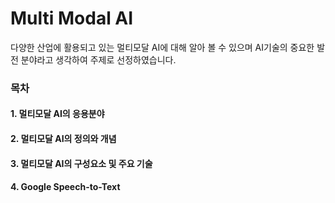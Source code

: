 # Multi Modal AI

다양한 산업에 활용되고 있는 멀티모달 AI에 대해 알아 볼 수 있으며 AI기술의 중요한 발전 분야라고 생각하여 주제로 선정하였습니다.

### 목차
#### 1. 멀티모달 AI의 응용분야
#### 2. 멀티모달 AI의 정의와 개념
#### 3. 멀티모달 AI의 구성요소 및 주요 기술
#### 4. Google Speech-to-Text
